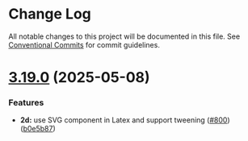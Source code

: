 # Change Log

All notable changes to this project will be documented in this file.
See [Conventional Commits](https://conventionalcommits.org) for commit guidelines.

# [3.19.0](https://github.com/blubbers122/motion-canvas/compare/v3.16.0...v3.19.0) (2025-05-08)


### Features

* **2d:** use SVG component in Latex and support tweening ([#800](https://github.com/blubbers122/motion-canvas/issues/800)) ([b0e5b87](https://github.com/blubbers122/motion-canvas/commit/b0e5b8739e2aa9d8470f6ee46acc803573f1a054))
